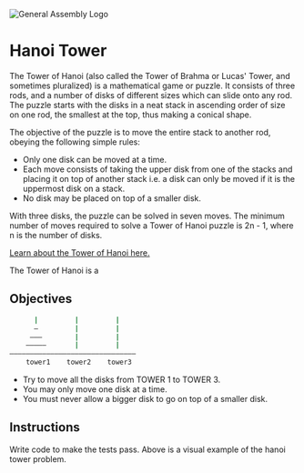 ![General Assembly Logo](http://i.imgur.com/ke8USTq.png)

# Hanoi Tower

The Tower of Hanoi (also called the Tower of Brahma or Lucas' Tower, and sometimes pluralized) is a mathematical game or puzzle. It consists of three rods, and a number of disks of different sizes which can slide onto any rod. The puzzle starts with the disks in a neat stack in ascending order of size on one rod, the smallest at the top, thus making a conical shape.

The objective of the puzzle is to move the entire stack to another rod, obeying the following simple rules:

* Only one disk can be moved at a time.
* Each move consists of taking the upper disk from one of the stacks and placing it on top of another stack i.e. a disk can only be moved if it is the uppermost disk on a stack.
* No disk may be placed on top of a smaller disk.

With three disks, the puzzle can be solved in seven moves. The minimum number of moves required to solve a Tower of Hanoi puzzle is 2n - 1, where n is the number of disks.

[Learn about the Tower of Hanoi here.](http://en.wikipedia.org/wiki/Tower_of_Hanoi)

The Tower of Hanoi is a

## Objectives

```ruby
      |         |         |
      —         |         |
     ———        |         |
    —————       |         |
———————————————————————————————
    tower1    tower2    tower3
```

- Try to move all the disks from TOWER 1 to TOWER 3.
- You may only move one disk at a time.
- You must never allow a bigger disk to go on top of a smaller disk.

## Instructions

Write code to make the tests pass. Above is a visual example of the hanoi tower problem. 

